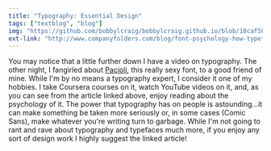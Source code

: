 ```yaml
---
title: "Typography: Essential Design"
tags: ["textblog", "blog"]
img: "https://github.com/bobbylcraig/bobbylcraig.github.io/blob/10caf5019e8c0a70f58e23518d8cc9122a339a2a/blog/images/Typography.jpg?raw=true"
ext-link: "http://www.companyfolders.com/blog/font-psychology-how-typefaces-hack-our-brains"
---
```


You may notice that a little further down I have a video on typography. The other night, I fangirled about <a href="https://www.myfonts.com/fonts/madtype/pacioli/regular/">Pacioli</a>, this really sexy font, to a good friend of mine. While I'm by no means a typography expert, I consider it one of my hobbies. I take Coursera courses on it, watch YouTube videos on it, and, as you can see from the article linked above, enjoy reading about the psychology of it. The power that typography has on people is astounding...it can make something be taken more seriously or, in some cases (Comic Sans), make whatever you're writing turn to garbage. While I'm not going to rant and rave about typography and typefaces much more, if you enjoy any sort of design work I highly suggest the linked article!

